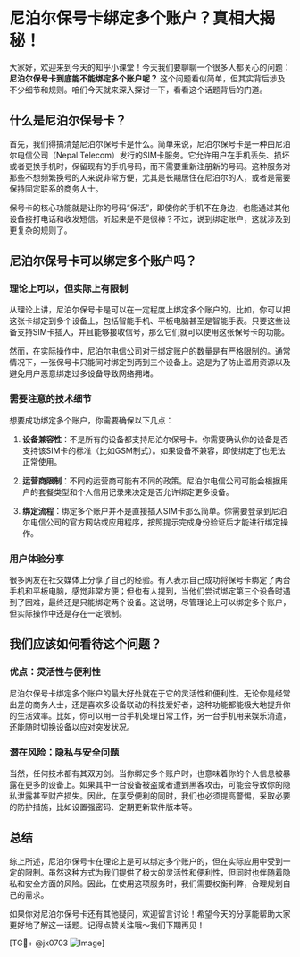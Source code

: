 # 尼泊尔保号卡绑定多个账户？真相大揭秘！

大家好，欢迎来到今天的知乎小课堂！今天我们要聊聊一个很多人都关心的问题：**尼泊尔保号卡到底能不能绑定多个账户呢？** 这个问题看似简单，但其实背后涉及不少细节和规则。咱们今天就来深入探讨一下，看看这个话题背后的门道。

## 什么是尼泊尔保号卡？

首先，我们得搞清楚尼泊尔保号卡是什么。简单来说，尼泊尔保号卡是一种由尼泊尔电信公司（Nepal Telecom）发行的SIM卡服务。它允许用户在手机丢失、损坏或者更换手机时，保留现有的手机号码，而不需要重新注册新的号码。这种服务对那些不想频繁换号的人来说非常方便，尤其是长期居住在尼泊尔的人，或者是需要保持固定联系的商务人士。

保号卡的核心功能就是让你的号码“保活”，即使你的手机不在身边，也能通过其他设备接打电话和收发短信。听起来是不是很棒？不过，说到绑定账户，这就涉及到更复杂的规则了。

## 尼泊尔保号卡可以绑定多个账户吗？

### 理论上可以，但实际上有限制

从理论上讲，尼泊尔保号卡是可以在一定程度上绑定多个账户的。比如，你可以把这张卡绑定到多个设备上，包括智能手机、平板电脑甚至是智能手表。只要这些设备支持SIM卡插入，并且能够接收信号，那么它们就可以使用这张保号卡的功能。

然而，在实际操作中，尼泊尔电信公司对于绑定账户的数量是有严格限制的。通常情况下，一张保号卡只能同时绑定到两到三个设备上。这是为了防止滥用资源以及避免用户恶意绑定过多设备导致网络拥堵。

### 需要注意的技术细节

想要成功绑定多个账户，你需要确保以下几点：

1. **设备兼容性**：不是所有的设备都支持尼泊尔保号卡。你需要确认你的设备是否支持该SIM卡的标准（比如GSM制式）。如果设备不兼容，即使绑定了也无法正常使用。

2. **运营商限制**：不同的运营商可能有不同的政策。尼泊尔电信公司可能会根据用户的套餐类型和个人信用记录来决定是否允许绑定更多设备。

3. **绑定流程**：绑定多个账户并不是直接插入SIM卡那么简单。你需要登录到尼泊尔电信公司的官方网站或应用程序，按照提示完成身份验证后才能进行绑定操作。

### 用户体验分享

很多网友在社交媒体上分享了自己的经验。有人表示自己成功将保号卡绑定了两台手机和平板电脑，感觉非常方便；但也有人提到，当他们尝试绑定第三个设备时遇到了困难，最终还是只能绑定两个设备。这说明，尽管理论上可以绑定多个账户，但实际操作中还是存在一定限制。

## 我们应该如何看待这个问题？

### 优点：灵活性与便利性

尼泊尔保号卡绑定多个账户的最大好处就在于它的灵活性和便利性。无论你是经常出差的商务人士，还是喜欢多设备联动的科技爱好者，这种功能都能极大地提升你的生活效率。比如，你可以用一台手机处理日常工作，另一台手机用来娱乐消遣，还能随时切换设备以应对突发状况。

### 潜在风险：隐私与安全问题

当然，任何技术都有其双刃剑。当你绑定多个账户时，也意味着你的个人信息被暴露在更多的设备上。如果其中一台设备被盗或者遭到黑客攻击，可能会导致你的隐私泄露甚至财产损失。因此，在享受便利的同时，我们也必须提高警惕，采取必要的防护措施，比如设置强密码、定期更新软件版本等。

## 总结

综上所述，尼泊尔保号卡在理论上是可以绑定多个账户的，但在实际应用中受到一定的限制。虽然这种方式为我们提供了极大的灵活性和便利性，但同时也伴随着隐私和安全方面的风险。因此，在使用这项服务时，我们需要权衡利弊，合理规划自己的需求。

如果你对尼泊尔保号卡还有其他疑问，欢迎留言讨论！希望今天的分享能帮助大家更好地了解这一话题。记得点赞关注哦～我们下期再见！

[TG💪+ @jx0703 ![Image](https://github.com/user-attachments/assets/dbca1d08-cadb-493c-b0ec-ad6f7a83f270)]